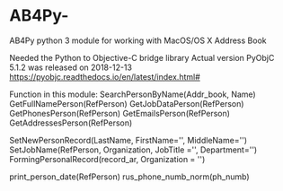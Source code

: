 # AB4Py-
AB4Py python 3 module for working with MacOS/OS X Address Book

Needed the Python to Objective-C bridge library
Actual version PyObjC 5.1.2 was released on 2018-12-13
https://pyobjc.readthedocs.io/en/latest/index.html#

Function in this module:
SearchPersonByName(Addr_book, Name) 
GetFullNamePerson(RefPerson)
GetJobDataPerson(RefPerson)
GetPhonesPerson(RefPerson)
GetEmailsPerson(RefPerson)
GetAddressesPerson(RefPerson)

SetNewPersonRecord(LastName, FirstName='', MiddleName='')
SetJobName(RefPerson, Organization, JobTitle ='', Department='')
FormingPersonalRecord(record_ar, Organization = '')

print_person_date(RefPerson)
rus_phone_numb_norm(ph_numb)
